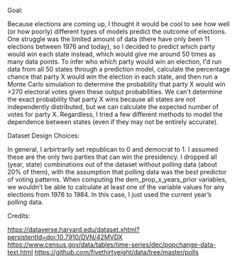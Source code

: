 Goal: 

Because elections are coming up, I thought it would be cool to see how well (or how poorly) different types of models predict the outcome of elections. One struggle was the limited amount of data (there have only been 11 elections between 1976 and today), so I decided to predict which party would win each state instead, which would give me around 50 times as many data points. To infer who which party would win an election, I'd run data from all 50 states through a prediction model, calculate the percentage chance that party X would win the election in each state, and then run a Monte Carlo simulation to determine the probability that party X would win >270 electoral votes given these output probabilities. We can't determine the exact probability that party X wins because all states are not independently distributed, but we can calculate the expected number of votes for party X. Regardless, I tried a few different methods to model the dependence between states (even if they may not be entirely accurate).


Dataset Design Choices: 

In general, I arbirtrarily set republican to 0 and democrat to 1. I assumed these are the only two parties that can win the presidency. I dropped all (year, state) combinations out of the dataset without polling data (about 20% of them), with the assumption that polling data was the best predictor of voting patterns. When computing the dem_prop_x_years_prior variables, we wouldn’t be able to calculate at least one of the variable values for any elections from 1976 to 1984. In this case, I just used the current year’s polling data. 

Credits:

https://dataverse.harvard.edu/dataset.xhtml?persistentId=doi:10.7910/DVN/42MVDX 
https://www.census.gov/data/tables/time-series/dec/popchange-data-text.html
https://github.com/fivethirtyeight/data/tree/master/polls 
